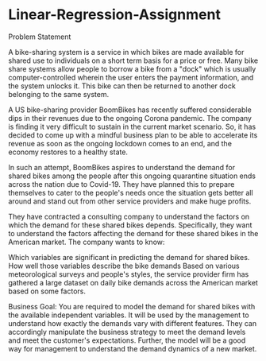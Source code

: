 # Linear-Regression-Assignment

Problem Statement

A bike-sharing system is a service in which bikes are made available for shared use to individuals on a short term basis for a price or free. Many bike share systems allow people to borrow a bike from a "dock" which is usually computer-controlled wherein the user enters the payment information, and the system unlocks it. This bike can then be returned to another dock belonging to the same system.


A US bike-sharing provider BoomBikes has recently suffered considerable dips in their revenues due to the ongoing Corona pandemic. The company is finding it very difficult to sustain in the current market scenario. So, it has decided to come up with a mindful business plan to be able to accelerate its revenue as soon as the ongoing lockdown comes to an end, and the economy restores to a healthy state. 


In such an attempt, BoomBikes aspires to understand the demand for shared bikes among the people after this ongoing quarantine situation ends across the nation due to Covid-19. They have planned this to prepare themselves to cater to the people's needs once the situation gets better all around and stand out from other service providers and make huge profits.


They have contracted a consulting company to understand the factors on which the demand for these shared bikes depends. Specifically, they want to understand the factors affecting the demand for these shared bikes in the American market. The company wants to know:

Which variables are significant in predicting the demand for shared bikes.
How well those variables describe the bike demands
Based on various meteorological surveys and people's styles, the service provider firm has gathered a large dataset on daily bike demands across the American market based on some factors. 


Business Goal:
You are required to model the demand for shared bikes with the available independent variables. It will be used by the management to understand how exactly the demands vary with different features. They can accordingly manipulate the business strategy to meet the demand levels and meet the customer's expectations. Further, the model will be a good way for management to understand the demand dynamics of a new market. 
